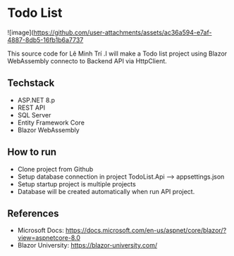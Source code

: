 # Todo List 
![image](https://github.com/user-attachments/assets/ac36a594-e7af-4887-8db5-16fb1b6a7737

This source code for Lê Minh Trí .I will make a Todo list project using Blazor WebAssembly connecto to Backend API via HttpClient. 

## Techstack
- ASP.NET 8.p
- REST API
- SQL Server
- Entity Framework Core
- Blazor WebAssembly
## How to run
- Clone project from Github
- Setup database connection in project TodoList.Api --> appsettings.json
- Setup startup project is multiple projects
- Database will be created automatically when run API project.

## References
- Microsoft Docs: https://docs.microsoft.com/en-us/aspnet/core/blazor/?view=aspnetcore-8.0
- Blazor University: https://blazor-university.com/


